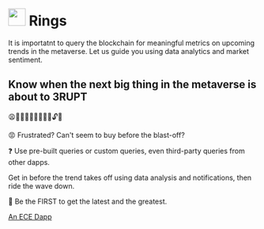 #  <img src="https://user-images.githubusercontent.com/61543012/197418790-84eae101-b015-47ce-9829-c18ebd95a45f.png" height="35" width="35" align-items="center" justify-content="center" /> Rings
It is importatnt to query the blockchain for meaningful metrics on upcoming trends in the metaverse. Let us guide you using data analytics and market sentiment.

## Know when the next big thing in the metaverse is about to 3RUPT
😩👀🙇‍♂️🫵🫴✨🎁📣🔓🤨

😡 Frustrated? Can't seem to buy before the blast-off? 

❓ Use pre-built queries or custom queries, even third-party queries from other dapps.

 Get in before the trend takes off using data analysis and notifications, then ride the wave down.

🚩 Be the FIRST to get the latest and the greatest.

[An ECE Dapp](https://github.com/elicharlese)
